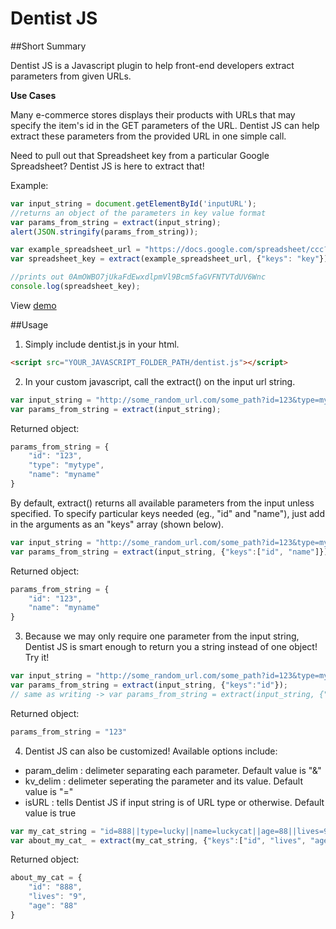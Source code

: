 # Dentist JS

##Short Summary

Dentist JS is a Javascript plugin to help front-end developers extract parameters from given URLs.

**Use Cases**

Many e-commerce stores displays their products with URLs that may specify the item's id in the GET parameters of the URL. Dentist JS can help extract these parameters from the provided URL in one simple call.

Need to pull out that Spreadsheet key from a particular Google Spreadsheet? Dentist JS is here to extract that!

Example:

```javascript
var input_string = document.getElementById('inputURL');
//returns an object of the parameters in key value format
var params_from_string = extract(input_string);
alert(JSON.stringify(params_from_string));
```

```javascript
var example_spreadsheet_url = "https://docs.google.com/spreadsheet/ccc?key=0AmOWBO7jUkaFdEwxdlpmVl9Bcm5faGVFNTVTdUV6Wnc&usp=drive_web#gid=0";
var spreadsheet_key = extract(example_spreadsheet_url, {"keys": "key"})

//prints out 0AmOWBO7jUkaFdEwxdlpmVl9Bcm5faGVFNTVTdUV6Wnc
console.log(spreadsheet_key);
```

View [demo](index.html)

##Usage

1. Simply include dentist.js in your html.

```html
<script src="YOUR_JAVASCRIPT_FOLDER_PATH/dentist.js"></script>
```

2. In your custom javascript, call the extract() on the input url string.

```javascript
var input_string = "http://some_random_url.com/some_path?id=123&type=mytype&name=myname";
var params_from_string = extract(input_string);
```

Returned object:
```javascript
params_from_string = {
	"id": "123",
	"type": "mytype",
	"name": "myname"
}
```

By default, extract() returns all available parameters from the input unless specified. To specify particular keys needed (eg., "id" and "name"), just add in the arguments as an "keys" array (shown below).

```javascript
var input_string = "http://some_random_url.com/some_path?id=123&type=mytype&name=myname";
var params_from_string = extract(input_string, {"keys":["id", "name"]});
```

Returned object:
```javascript
params_from_string = {
	"id": "123",
	"name": "myname"
}
```

3. Because we may only require one parameter from the input string, Dentist JS is smart enough to return you a string instead of one object! Try it!

```javascript
var input_string = "http://some_random_url.com/some_path?id=123&type=mytype&name=myname"
var params_from_string = extract(input_string, {"keys":"id"});
// same as writing -> var params_from_string = extract(input_string, {"keys":["id"]});
```

Returned object:
```javascript
params_from_string = "123"
```

4. Dentist JS can also be customized! Available options include:

+ param_delim : delimeter separating each parameter. Default value is "&"
+ kv_delim : delimeter seperating the parameter and its value. Default value is "="
+ isURL : tells Dentist JS if input string is of URL type or otherwise. Default value is true

```javascript
var my_cat_string = "id=888||type=lucky||name=luckycat||age=88||lives=9"
var about_my_cat_ = extract(my_cat_string, {"keys":["id", "lives", "age"], "param_delim": "||", isURL: false});
```

Returned object:
```javascript
about_my_cat = {
	"id": "888",
	"lives": "9",
	"age": "88"
}
```


